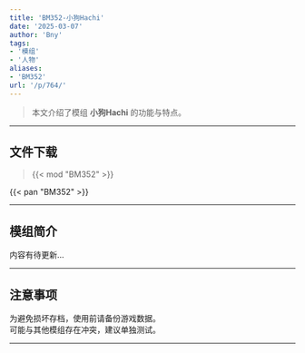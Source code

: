 ```yaml
---
title: 'BM352-小狗Hachi'
date: '2025-03-07'
author: 'Bny'
tags:
- '模组'
- '人物'
aliases:
- 'BM352'
url: '/p/764/'
---
```


> 本文介绍了模组 **小狗Hachi** 的功能与特点。

---

## 文件下载  

> {{< mod "BM352" >}}  

{{< pan "BM352" >}}  

---

## 模组简介

>  
内容有待更新...  

---

## 注意事项

>  
为避免损坏存档，使用前请备份游戏数据。  
可能与其他模组存在冲突，建议单独测试。  

---

